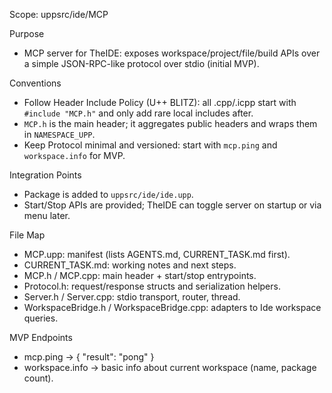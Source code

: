 Scope: uppsrc/ide/MCP

Purpose
- MCP server for TheIDE: exposes workspace/project/file/build APIs over a simple JSON-RPC-like protocol over stdio (initial MVP).

Conventions
- Follow Header Include Policy (U++ BLITZ): all .cpp/.icpp start with `#include "MCP.h"` and only add rare local includes after.
- `MCP.h` is the main header; it aggregates public headers and wraps them in `NAMESPACE_UPP`.
- Keep Protocol minimal and versioned: start with `mcp.ping` and `workspace.info` for MVP.

Integration Points
- Package is added to `uppsrc/ide/ide.upp`.
- Start/Stop APIs are provided; TheIDE can toggle server on startup or via menu later.

File Map
- MCP.upp: manifest (lists AGENTS.md, CURRENT_TASK.md first).
- CURRENT_TASK.md: working notes and next steps.
- MCP.h / MCP.cpp: main header + start/stop entrypoints.
- Protocol.h: request/response structs and serialization helpers.
- Server.h / Server.cpp: stdio transport, router, thread.
- WorkspaceBridge.h / WorkspaceBridge.cpp: adapters to Ide workspace queries.

MVP Endpoints
- mcp.ping -> { "result": "pong" }
- workspace.info -> basic info about current workspace (name, package count).

